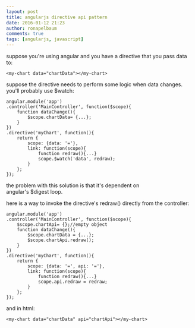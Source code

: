 ```yaml
---
layout: post
title: angularjs directive api pattern
date: 2016-01-12 21:23
author: ronapelbaum
comments: true
tags: [angularjs, javascript]
---
```

suppose you're using angular and you have a directive that you pass data to:
<pre><code>&lt;my-chart data="chartData"&gt;&lt;/my-chart&gt;
</code></pre>
suppose the directive needs to perform some logic when data changes. you'll probably use $watch:
<pre><code>angular.module('app')
.controller('MainController', function($scope){
    function dataChange(){
        $scope.chartData= {...};
    }
})
.directive('myChart', function(){
    return {
        scope: {data: '='},
        link: function(scope){
            function redraw(){...}
            scope.$watch('data', redraw);
        }
    };
});
</code></pre>
the problem with this solution is that it's dependent on angular's $digest loop.

here is a way to invoke the directive's redraw() directly from the controller:
<pre><code>angular.module('app')
.controller('MainController', function($scope){
    $scope.chartApi= {};//empty object
    function dataChange(){
        $scope.chartData = {...};
        $scope.chartApi.redraw();
    }
})
.directive('myChart', function(){
    return {
        scope: {data: '=', api: '='},
        link: function(scope){
            function redraw(){...}
            scope.api.redraw = redraw;
        }
    };
});
</code></pre>
and in html:
<pre><code>&lt;my-chart data="chartData" api="chartApi"&gt;&lt;/my-chart&gt;</code></pre>
